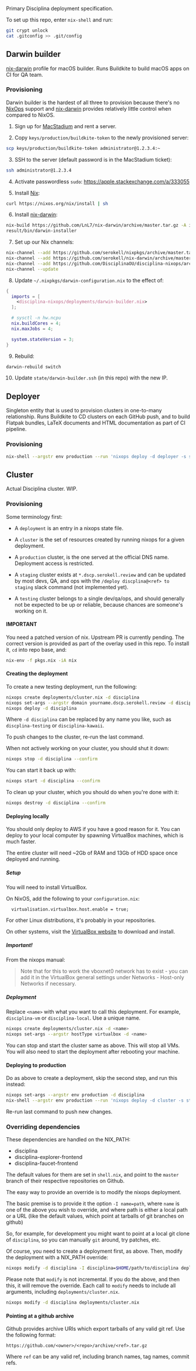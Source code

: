 Primary Disciplina deployment specification.

To set up this repo, enter `nix-shell` and run:

```sh
git crypt unlock
cat .gitconfig >> .git/config
```

## Darwin builder

[nix-darwin][] profile for macOS builder. Runs Buildkite to build macOS apps on
CI for QA team.

### Provisioning

Darwin builder is the hardest of all three to provision because there's no
[NixOps][] support and [nix-darwin][] provides relatively little control when
compared to NixOS.

1. Sign up for [MacStadium][] and rent a server.

2. Copy `keys/production/buildkite-token` to the newly provisioned server:
```sh
scp keys/production/buildkite-token administrator@1.2.3.4:~
```

3. SSH to the server (default password is in the MacStadium ticket):
```sh
ssh administrator@1.2.3.4
```

4. Activate passwordless `sudo`: https://apple.stackexchange.com/a/333055

5. Install [Nix][]:
```sh
curl https://nixos.org/nix/install | sh
```

6. Install [nix-darwin][]:
```sh
nix-build https://github.com/LnL7/nix-darwin/archive/master.tar.gz -A installer
result/bin/darwin-installer
```

7. Set up our Nix channels:
```sh
nix-channel --add https://github.com/serokell/nixpkgs/archive/master.tar.gz nixpkgs
nix-channel --add https://github.com/serokell/nix-darwin/archive/master.tar.gz darwin
nix-channel --add https://github.com/DisciplinaOU/disciplina-nixops/archive/master.tar.gz disciplina-nixops
nix-channel --update
```

8. Update `~/.nixpkgs/darwin-configuration.nix` to the effect of:
```nix
{
  imports = [
    <disciplina-nixops/deployments/darwin-builder.nix>
  ];

  # sysctl -n hw.ncpu
  nix.buildCores = 4;
  nix.maxJobs = 4;

  system.stateVersion = 3;
}
```

9. Rebuild:
```sh
darwin-rebuild switch
```

10. Update `state/darwin-builder.ssh` (in this repo) with the new IP.

[MacStadium]: https://www.macstadium.com
[Nix]: https://nixos.org/nix
[NixOps]: https://nixos.org/nixops
[nix-darwin]: https://github.com/LnL7/nix-darwin

## Deployer

Singleton entity that is used to provision clusters in one-to-many
relationship. Runs Buildkite to CD clusters on each GitHub push, and to build
Flatpak bundles, LaTeX documents and HTML documentation as part of CI pipeline.

### Provisioning

```sh
nix-shell --argstr env production --run 'nixops deploy -d deployer -s state/deployer.nixops'
```

## Cluster

Actual Disciplina cluster. WIP.

### Provisioning

Some terminology first:

* A `deployment` is an entry in a nixops state file.
* A `cluster` is the set of resources created by running nixops for a given
  deployment.

* A `production` cluster, is the one served at the official DNS name.
  Deployment access is restricted.
* A `staging` cluster exists at `*.dscp.serokell.review` and can be updated by
  most devs, QA, and ops with the `/deploy discplina@<ref> to staging` slack
  command (not implemented yet).
* A `testing` cluster belongs to a single dev/qa/ops, and should generally not
  be expected to be up or reliable, because chances are someone's working on
  it.

#### IMPORTANT

You need a patched version of nix. Upstream PR is currently pending. The correct
version is provided as part of the overlay used in this repo. To install it,
`cd` into repo base, and:

```sh
nix-env -f pkgs.nix -iA nix
```

#### Creating the deployment

To create a new testing deployment, run the following:

```sh
nixops create deployments/cluster.nix -d disciplina
nixops set-args --argstr domain yourname.dscp.serokell.review -d disciplina
nixops deploy -d disciplina
```

Where `-d disciplina` can be replaced by any name you like, such as
`discplina-testing` or `disciplina-kawaii`.

To push changes to the cluster, re-run the last command.

When not actively working on your cluster, you should shut it down:

```sh
nixops stop -d disciplina --confirm
```

You can start it back up with:

```sh
nixops start -d disciplina --confirm
```

To clean up your cluster, which you should do when you're done with it:

```sh
nixops destroy -d disciplina --confirm
```

#### Deploying locally

You should only deploy to AWS if you have a good reason for it. You can deploy
to your local computer by spawning VirtualBox machines, which is much faster.

The entire cluster will need ~2Gb of RAM and 13Gb of HDD space once deployed and running.

##### Setup

You will need to install VirtualBox.

On NixOS, add the following to your `configuration.nix`:
```
  virtualisation.virtualbox.host.enable = true;
```

For other Linux distributions, it's probably in your repositories.

On other systems, visit the [VirtualBox
website](https://www.virtualbox.org/wiki/Downloads) to download and install.

##### Important!

From the nixops manual:
> Note that for this to work the vboxnet0 network has to exist - you can add it in
> the VirtualBox general settings under Networks - Host-only Networks if
> necessary.

##### Deployment

Replace `<name>` with what you want to call this deployment. For example,
`disciplina-vm` or `disciplina-local`. Use a unique name.

```sh
nixops create deployments/cluster.nix -d <name>
nixops set-args --argstr hostType virtualbox -d <name>
```

You can stop and start the cluster same as above. This will stop all VMs. You
will also need to start the deployment after rebooting your machine.

#### Deploying to production

Do as above to create a deployment, skip the second step, and run this instead:

```sh
nixops set-args --argstr env production -d disciplina
nix-shell --argstr env production --run 'nixops deploy -d cluster -s state/cluster.nixops'
```

Re-run last command to push new changes.

### Overriding dependencies

These dependencies are handled on the NIX_PATH:

* disciplina
* disciplina-explorer-frontend
* disciplina-faucet-frontend

The default values for them are set in `shell.nix`, and point to the `master`
branch of their respective repositories on Github.

The easy way to provide an override is to modify the nixops deployment.

The basic premise is to provide it the option `-I name=path`, where `name` is
one of the above you wish to override, and where path is either a local path or
a URL (like the default values, which point at tarballs of git branches on github)

So, for example, for development you might want to point at a local git clone of
`disciplina`, so you can manually `git` around, try patches, etc.

Of course, you need to create a deployment first, as above. Then, modify the
deployment with a NIX_PATH override:

```sh
nixops modify -d disciplina -I disciplina=$HOME/path/to/disciplina deployments/cluster.nix
```

Please note that `modify` is not incremental. If you do the above, and then
this, it will remove the override. Each call to `modify` needs to include all
arguments, including `deployments/cluster.nix`.

```sh
nixops modify -d disciplina deployments/cluster.nix
```

#### Pointing at a github archive

Github provides archive URIs which export tarballs of any valid git ref. Use the
following format:

```
https://github.com/<owner>/<repo>/archive/<ref>.tar.gz
```

Where `ref` can be any valid ref, including branch names, tag names, commit refs.
